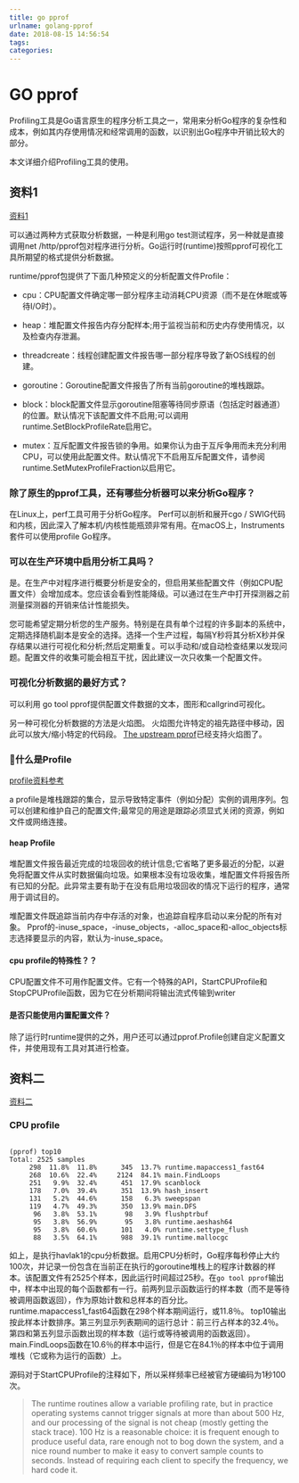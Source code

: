 ```yaml
---
title: go pprof
urlname: golang-pprof
date: 2018-08-15 14:56:54
tags:
categories:
---
```


# GO pprof

Profiling工具是Go语言原生的程序分析工具之一，常用来分析Go程序的复杂性和成本，例如其内存使用情况和经常调用的函数，以识别出Go程序中开销比较大的部分。

本文详细介绍Profiling工具的使用。

## 资料1

[资料1](https://golang.org/doc/diagnostics.html#profiling)

可以通过两种方式获取分析数据，一种是利用go test测试程序，另一种就是直接调用net /http/pprof包对程序进行分析。Go运行时(runtime)按照pprof可视化工具所期望的格式提供分析数据。

runtime/pprof包提供了下面几种预定义的分析配置文件Profile：

- cpu：CPU配置文件确定哪一部分程序主动消耗CPU资源（而不是在休眠或等待I/O时）。

- heap：堆配置文件报告内存分配样本;用于监视当前和历史内存使用情况，以及检查内存泄漏。

- threadcreate：线程创建配置文件报告哪一部分程序导致了新OS线程的创建。

- goroutine：Goroutine配置文件报告了所有当前goroutine的堆栈跟踪。

- block：block配置文件显示goroutine阻塞等待同步原语（包括定时器通道）的位置。默认情况下该配置文件不启用;可以调用runtime.SetBlockProfileRate启用它。

- mutex：互斥配置文件报告锁的争用。如果你认为由于互斥争用而未充分利用CPU，可以使用此配置文件。默认情况下不启用互斥配置文件，请参阅runtime.SetMutexProfileFraction以启用它。

### 除了原生的pprof工具，还有哪些分析器可以来分析Go程序？

在Linux上，perf工具可用于分析Go程序。 Perf可以剖析和展开cgo / SWIG代码和内核，因此深入了解本机/内核性能瓶颈非常有用。在macOS上，Instruments套件可以使用profile Go程序。

### 可以在生产环境中启用分析工具吗？

是。在生产中对程序进行概要分析是安全的，但启用某些配置文件（例如CPU配置文件）会增加成本。您应该会看到性能降级。可以通过在生产中打开探测器之前测量探测器的开销来估计性能损失。

您可能希望定期分析您的生产服务。特别是在具有单个过程的许多副本的系统中，定期选择随机副本是安全的选择。选择一个生产过程，每隔Y秒将其分析X秒并保存结果以进行可视化和分析;然后定期重复。可以手动和/或自动检查结果以发现问题。配置文件的收集可能会相互干扰，因此建议一次只收集一个配置文件。

### 可视化分析数据的最好方式？

可以利用 go tool pprof提供配置文件数据的文本，图形和callgrind可视化。

另一种可视化分析数据的方法是火焰图。 火焰图允许特定的祖先路径中移动，因此可以放大/缩小特定的代码段。 [The upstream pprof](https://github.com/google/pprof)已经支持火焰图了。

### 什么是Profile

[profile资料参考](https://golang.org/pkg/runtime/pprof/#Profile)

a profile是堆栈跟踪的集合，显示导致特定事件（例如分配）实例的调用序列。包可以创建和维护自己的配置文件;最常见的用途是跟踪必须显式关闭的资源，例如文件或网络连接。

#### heap Profile

堆配置文件报告最近完成的垃圾回收的统计信息;它省略了更多最近的分配，以避免将配置文件从实时数据偏向垃圾。如果根本没有垃圾收集，堆配置文件将报告所有已知的分配。此异常主要有助于在没有启用垃圾回收的情况下运行的程序，通常用于调试目的。

堆配置文件既追踪当前内存中存活的对象，也追踪自程序启动以来分配的所有对象。 Pprof的-inuse_space，-inuse_objects，-alloc_space和-alloc_objects标志选择要显示的内容，默认为-inuse_space。

#### cpu profile的特殊性？？

CPU配置文件不可用作配置文件。它有一个特殊的API，StartCPUProfile和StopCPUProfile函数，因为它在分析期间将输出流式传输到writer

#### 是否只能使用内置配置文件？

除了运行时runtime提供的之外，用户还可以通过pprof.Profile创建自定义配置文件，并使用现有工具对其进行检查。

## 资料二

[资料二](https://blog.golang.org/profiling-go-programs)

### CPU profile

```

(pprof) top10
Total: 2525 samples
     298  11.8%  11.8%      345  13.7% runtime.mapaccess1_fast64
     268  10.6%  22.4%     2124  84.1% main.FindLoops
     251   9.9%  32.4%      451  17.9% scanblock
     178   7.0%  39.4%      351  13.9% hash_insert
     131   5.2%  44.6%      158   6.3% sweepspan
     119   4.7%  49.3%      350  13.9% main.DFS
      96   3.8%  53.1%       98   3.9% flushptrbuf
      95   3.8%  56.9%       95   3.8% runtime.aeshash64
      95   3.8%  60.6%      101   4.0% runtime.settype_flush
      88   3.5%  64.1%      988  39.1% runtime.mallocgc

```

如上，是执行havlak1的cpu分析数据。启用CPU分析时，Go程序每秒停止大约100次，并记录一份包含在当前正在执行的goroutine堆栈上的程序计数器的样本。该配置文件有2525个样本，因此运行时间超过25秒。在`go tool pprof`输出中，样本中出现的每个函数都有一行。前两列显示函数运行的样本数（而不是等待被调用函数返回），作为原始计数和总样本的百分比。 runtime.mapaccess1_fast64函数在298个样本期间运行，或11.8％。 top10输出按此样本计数排序。第三列显示列表期间的运行总计：前三行占样本的32.4％。第四和第五列显示函数出现的样本数（运行或等待被调用的函数返回）。 main.FindLoops函数在10.6％的样本中运行，但是它在84.1％的样本中位于调用堆栈（它或称为运行的函数）上。

源码对于StartCPUProfile的注释如下，所以采样频率已经被官方硬编码为1秒100次。

> The runtime routines allow a variable profiling rate,
but in practice operating systems cannot trigger signals at more than about 500 Hz, and our processing of the signal is not cheap (mostly getting the stack trace).
100 Hz is a reasonable choice: it is frequent enough to produce useful data, rare enough not to bog down the
system, and a nice round number to make it easy to
convert sample counts to seconds. Instead of requiring
each client to specify the frequency, we hard code it.

